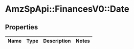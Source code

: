 # AmzSpApi::FinancesV0::Date

## Properties
Name | Type | Description | Notes
------------ | ------------- | ------------- | -------------

